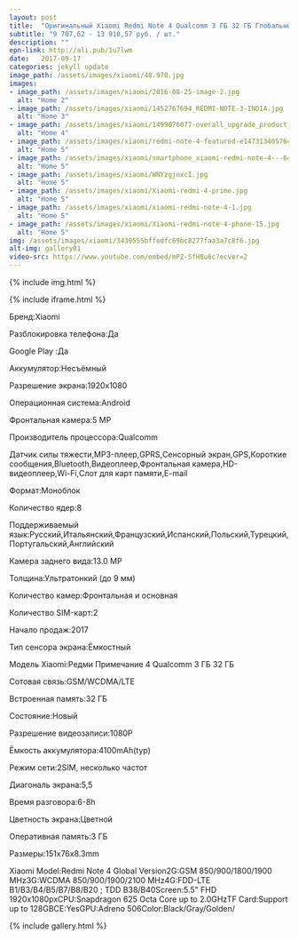 ```yaml
---
layout: post
title:  "Оригинальный Xiaomi Redmi Note 4 Qualcomm 3 ГБ 32 ГБ Глобальный Версия Snapdragon 625"
subtitle: "9 707,62 - 13 910,57 руб. / шт."
description: ""
epn-link: http://ali.pub/1u7lwm
date:   2017-09-17
categories: jekyll update
image_path: /assets/images/xiaomi/48.970.jpg
images:
- image_path: /assets/images/xiaomi/2016-08-25-image-2.jpg
  alt: "Home 2"
- image_path: /assets/images/xiaomi/1452767694_REDMI-NOTE-3-INDIA.jpg
  alt: "Home 3"
- image_path: /assets/images/xiaomi/1499076077-overall_upgrade_product_1484823935.jpg
  alt: "Home 4"
- image_path: /assets/images/xiaomi/redmi-note-4-featured-e1473134057642.jpg
  alt: "Home 5"
- image_path: /assets/images/xiaomi/smartphone_xiaomi-redmi-note-4---64gb---blue_2563905_1_69018.jpg
  alt: "Home 5"
- image_path: /assets/images/xiaomi/WNYzgjnxcI.jpg
  alt: "Home 5"
- image_path: /assets/images/xiaomi/Xiaomi-redmi-4-prime.jpg
  alt: "Home 5"
- image_path: /assets/images/xiaomi/xiaomi-redmi-note-4-1.jpg
  alt: "Home 5"
- image_path: /assets/images/xiaomi/Xiaomi-redmi-note-4-phone-15.jpg
  alt: "Home 5"
img: /assets/images/xiaomi/3439555bffedfc69bc8277faa3a7c8f6.jpg
alt-img: gallery01
video-src: https://www.youtube.com/embed/mPZ-SfH8u6c?ecver=2
---
```




{% include img.html %}



{% include iframe.html %}

Бренд:Xiaomi

Разблокировка телефона:Да

Google Play :Да

Аккумулятор:Несъёмный

Разрешение экрана:1920x1080

Операционная система:Android

Фронтальная камера:5 MP

Производитель процессора:Qualcomm

Датчик силы тяжести,MP3-плеер,GPRS,Сенсорный экран,GPS,Короткие сообщения,Bluetooth,Видеоплеер,Фронтальная 
камера,HD-видеоплеер,Wi-Fi,Слот для карт памяти,E-mail

Формат:Моноблок

Количество ядер:8

Поддерживаемый язык:Русский,Итальянский,Французский,Испанский,Польский,Турецкий,Португальский,Английский

Камера заднего вида:13.0 MP

Толщина:Ультратонкий (до 9 мм)

Количество камер:Фронтальная и основная

Количество SIM-карт:2

Начало продаж:2017

Тип сенсора экрана:Ёмкостный

Модель Xiaomi:Редми Примечание 4 Qualcomm 3 ГБ 32 ГБ

Сотовая связь:GSM/WCDMA/LTE

Встроенная память:32 ГБ

Состояние:Новый

Разрешение видеозаписи:1080P

Ёмкость аккумулятора:4100mAh(typ)

Режим сети:2SIM, несколько частот

Диагональ экрана:5,5

Время разговора:6-8h

Цветность экрана:Цветной

Оперативная память:3 ГБ

Размеры:151x76x8.3mm

Xiaomi Model:Redmi Note 4 Global Version2G:GSM 850/900/1800/1900 MHz3G:WCDMA 850/900/1900/2100 MHz4G:FDD-LTE B1/B3/B4/B5/B7/B8/B20 ; TDD B38/B40Screen:5.5" FHD 1920x1080pxCPU:Snapdragon 625 Octa Core up to 2.0GHzTF Card:Support up to 128GBCE:YesGPU:Adreno 506Color:Black/Gray/Golden/



{% include gallery.html %}